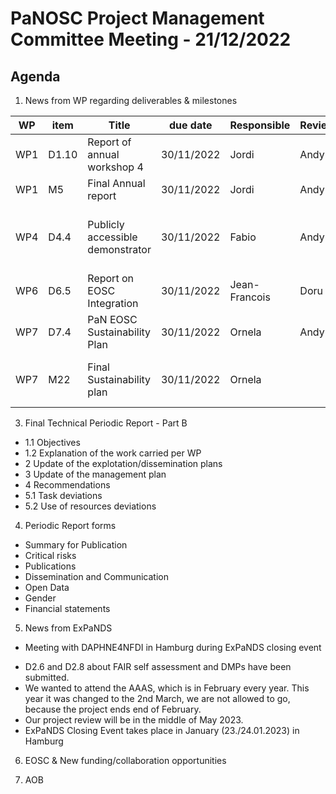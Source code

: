 PaNOSC Project Management Committee Meeting - 21/12/2022
=========================================================

Agenda
------	

1. News from WP regarding deliverables & milestones

|  WP  | item |    Title    | due date | Responsible | Reviewer | Status |
| ---- | ---- | ----------- | -------- | -------- | -------- | -------|
| WP1  | D1.10 | Report of annual workshop 4 | 30/11/2022 | Jordi | Andy  | only missing WP7 |
| WP1  | M5   | Final Annual report  | 30/11/2022 | Jordi | Andy |  **pending** |
| WP4  | D4.4 | Publicly accessible demonstrator | 30/11/2022 | Fabio |  Andy | Fabio to submit final draft today  |
| WP6  | D6.5 | Report on EOSC Integration | 30/11/2022 | Jean-Francois | Doru  | work in progress  |
| WP7  | D7.4 | PaN EOSC Sustainability Plan | 30/11/2022 | Ornela | Andy |  **no news** |
| WP7  | M22  | Final Sustainability plan | 30/11/2022 | Ornela |  |  depends on the above report |
 
3. Final Technical Periodic Report - Part B
* 1.1 Objectives
* 1.2 Explanation of the work carried per WP
* 2 Update of the explotation/dissemination plans
* 3 Update of the management plan
* 4 Recommendations
* 5.1 Task deviations
* 5.2 Use of resources deviations


4. Periodic Report forms
* Summary for Publication
* Critical risks
* Publications
* Dissemination and Communication
* Open Data
* Gender
* Financial statements


5. News from ExPaNDS
* Meeting with DAPHNE4NFDI in Hamburg during ExPaNDS closing event
- D2.6 and D2.8 about FAIR self assessment and DMPs have been submitted.
- We wanted to attend the AAAS, which is in February every year. This year it was changed to the 2nd March, we are not allowed to go, because the project ends end of February.
- Our project review will be in the middle of May 2023.
- ExPaNDS Closing Event takes place in January (23./24.01.2023) in Hamburg

6. EOSC & New funding/collaboration opportunities

7. AOB
